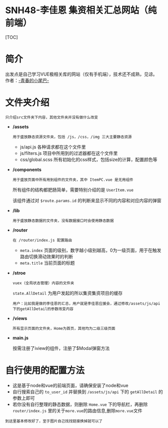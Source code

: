 # SNH48-李佳恩 集资相关汇总网站（纯前端）
[TOC]
# 简介
出发点是自己学习VUE极相关库的网站（仅有手机端），技术还不成熟，见谅。  
作者：[-青春的小尾巴-](https://weibo.com/amber0401)
# 文件夹介绍

```
只介绍src文件夹下内容，其他文件夹并没有做什么改变
```
- **/assets**

    ```
    用于盛放静态资源文件夹，包括 /js，/css，/img 三大主要静态资源
    ```
    - js/api.js 各种请求都在这个文件里
    - js/filters.js 项目中所用到的过滤器都在这个文件里
    - css/global.scss 所有初始化的css样式，包括size的计算，配置颜色等
- **/components**
  
    ```
    用于盛放页面中所有用到组件的文件夹，其中 ItemPC.vue 是无用组件
    ```
    所有组件的结构都肥肠简单，需要特别介绍的是 `UserItem.vue` 
    
    该组件通过对 `$route.params.id` 的判断来显示不同的内容和对应内容的弹窗
- **/lib**
    ```
    用于盛放静态数据的文件夹，没有数据接口时会使用静态数据
    ```
- **/router**
    ```
    在 /router/index.js 配置路由
    ```
    - `meta.index` 页面的级别，数字越小级别越高，0为一级页面，用于在触发路由切换滑动效果时的判断
    - `meta.title` 当前页面的标题
    
- **/stroe**
    ```
    vuex（全局状态管理）内容的文件夹
    ```
    `state.AllDetail` 为用户发起的所以集资集资项目的缓存
    ```
    用户：比如我是做的李佳恩的汇总，用户就是李佳恩应援会，通过修改/assets/js/api下的getAllDetail的参数改变内容
    ```
- **/views**
    ```
    所有显示页面的文件夹，Home为首页，其他均为二级三级页面
    ```
- **main.js**

    按需注册了iview的组件，注册了$Modal弹窗方法
    
# 自行使用的配置方法

- 这是基于node和vue的前端页面，请确保安装了node和vue
- 自行搜索自己的 `to_user_id` 并替换到 `/assets/js/api` 下的 `getAllDetail` 的参数上即可
- 若你没有自行整理的静态数据，则删除 `Home.vue` 下的导航栏，再删除 `router/index.js` 里的关于`more.vue`的路由信息,删除`more.vue`文件

```
到这里基本修改好了，至于图片自己找找链接换掉就可以了
```
